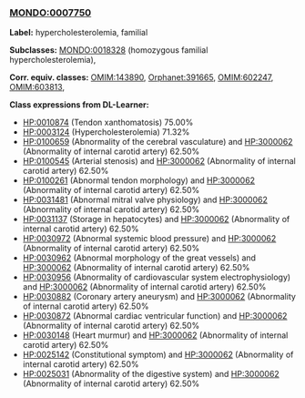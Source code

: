 
### [MONDO:0007750](http://purl.obolibrary.org/obo/MONDO_0007750)
**Label:** hypercholesterolemia, familial

**Subclasses:** [MONDO:0018328](http://purl.obolibrary.org/obo/MONDO_0018328) (homozygous familial hypercholesterolemia), 

**Corr. equiv. classes:** [OMIM:143890](http://purl.obolibrary.org/obo/OMIM_143890), [Orphanet:391665](http://www.orpha.net/ORDO/Orphanet_391665), [OMIM:602247](http://purl.obolibrary.org/obo/OMIM_602247), [OMIM:603813](http://purl.obolibrary.org/obo/OMIM_603813), 

**Class expressions from DL-Learner:**

- [HP:0010874](http://purl.obolibrary.org/obo/HP_0010874) (Tendon xanthomatosis) 75.00%
- [HP:0003124](http://purl.obolibrary.org/obo/HP_0003124) (Hypercholesterolemia) 71.32%
- [HP:0100659](http://purl.obolibrary.org/obo/HP_0100659) (Abnormality of the cerebral vasculature) and [HP:3000062](http://purl.obolibrary.org/obo/HP_3000062) (Abnormality of internal carotid artery) 62.50%
- [HP:0100545](http://purl.obolibrary.org/obo/HP_0100545) (Arterial stenosis) and [HP:3000062](http://purl.obolibrary.org/obo/HP_3000062) (Abnormality of internal carotid artery) 62.50%
- [HP:0100261](http://purl.obolibrary.org/obo/HP_0100261) (Abnormal tendon morphology) and [HP:3000062](http://purl.obolibrary.org/obo/HP_3000062) (Abnormality of internal carotid artery) 62.50%
- [HP:0031481](http://purl.obolibrary.org/obo/HP_0031481) (Abnormal mitral valve physiology) and [HP:3000062](http://purl.obolibrary.org/obo/HP_3000062) (Abnormality of internal carotid artery) 62.50%
- [HP:0031137](http://purl.obolibrary.org/obo/HP_0031137) (Storage in hepatocytes) and [HP:3000062](http://purl.obolibrary.org/obo/HP_3000062) (Abnormality of internal carotid artery) 62.50%
- [HP:0030972](http://purl.obolibrary.org/obo/HP_0030972) (Abnormal systemic blood pressure) and [HP:3000062](http://purl.obolibrary.org/obo/HP_3000062) (Abnormality of internal carotid artery) 62.50%
- [HP:0030962](http://purl.obolibrary.org/obo/HP_0030962) (Abnormal morphology of the great vessels) and [HP:3000062](http://purl.obolibrary.org/obo/HP_3000062) (Abnormality of internal carotid artery) 62.50%
- [HP:0030956](http://purl.obolibrary.org/obo/HP_0030956) (Abnormality of cardiovascular system electrophysiology) and [HP:3000062](http://purl.obolibrary.org/obo/HP_3000062) (Abnormality of internal carotid artery) 62.50%
- [HP:0030882](http://purl.obolibrary.org/obo/HP_0030882) (Coronary artery aneurysm) and [HP:3000062](http://purl.obolibrary.org/obo/HP_3000062) (Abnormality of internal carotid artery) 62.50%
- [HP:0030872](http://purl.obolibrary.org/obo/HP_0030872) (Abnormal cardiac ventricular function) and [HP:3000062](http://purl.obolibrary.org/obo/HP_3000062) (Abnormality of internal carotid artery) 62.50%
- [HP:0030148](http://purl.obolibrary.org/obo/HP_0030148) (Heart murmur) and [HP:3000062](http://purl.obolibrary.org/obo/HP_3000062) (Abnormality of internal carotid artery) 62.50%
- [HP:0025142](http://purl.obolibrary.org/obo/HP_0025142) (Constitutional symptom) and [HP:3000062](http://purl.obolibrary.org/obo/HP_3000062) (Abnormality of internal carotid artery) 62.50%
- [HP:0025031](http://purl.obolibrary.org/obo/HP_0025031) (Abnormality of the digestive system) and [HP:3000062](http://purl.obolibrary.org/obo/HP_3000062) (Abnormality of internal carotid artery) 62.50%


